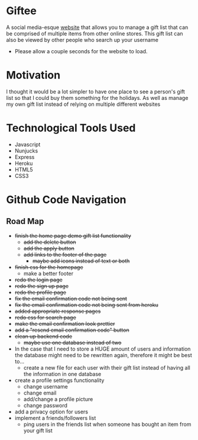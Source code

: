 # Giftee
A social media-esque [website](https://tranquil-fjord-29285.herokuapp.com/) that allows you to manage a gift list that can be comprised of multiple items from other online stores. This gift list can also be viewed by other people who search up your username
- Please allow a couple seconds for the website to load.

# Motivation

I thought it would be a lot simpler to have one place to see a person's gift list so that I could buy them something for the holidays. As well as manage my own gift list instead of relying on multiple different websites

# Technological Tools Used

- Javascript
- Nunjucks
- Express
- Heroku
- HTML5
- CSS3

# Github Code Navigation

## Road Map

- ~~finish the home page demo gift list functionality~~
    - ~~add the delete button~~
    - ~~add the apply button~~
    - ~~add links to the footer of the page~~
        - ~~maybe add icons instead of text or both~~
- ~~finish css for the homepage~~
    - make a better footer
- ~~redo the login page~~
- ~~redo the sign up page~~
- ~~redo the profile page~~
- ~~fix the email confirmation code not being sent~~
- ~~fix the email confirmation code not being sent from heroku~~
- ~~added appropriate response pages~~
- ~~redo css for search page~~
- ~~make the email confirmation look prettier~~
- ~~add a "resend email confirmation code" button~~
- ~~clean up backend code~~
    - ~~maybe use one database instead of two~~
- In the case that I need to store a HUGE amount of users and information the database might need to be rewritten again, therefore it might be best to...
    - create a new file for each user with their gift list instead of having all the information in one database
- create a profile settings functionality
    - change username
    - change email
    - add/change a profile picture
    - change password
- add a privacy option for users
- implement a friends/followers list
    - ping users in the friends list when someone has bought an item from your gift list
